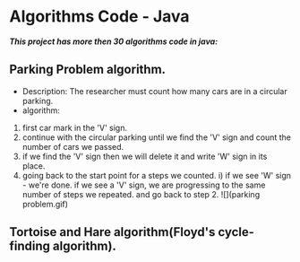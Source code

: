 # Algorithms Code - Java
***This project has more then 30 algorithms code in java:***
## Parking Problem algorithm.
- Description: The researcher must count how many cars are in a circular parking.
- algorithm:
1) first car mark in the 'V' sign.
2) continue with the circular parking until we find the 'V' sign and count the number of cars we passed.
3) if we find the 'V' sign then we will delete it and write 'W' sign in its place.
4) going back to the start point for a steps we counted.
i) if we see 'W' sign - we're done.
  if we see a 'V' sign, we are progressing to the same number of steps we repeated. and go back to step 2.
![](parking problem.gif)  





## Tortoise and Hare algorithm(Floyd's cycle-finding algorithm).


